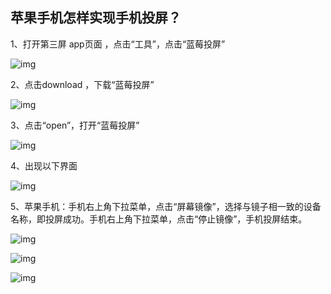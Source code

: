 ## 苹果手机怎样实现手机投屏？

1、打开第三屏 app页面 ，点击“工具”，点击“蓝莓投屏”

![img](http://images.qicheke.com/FmSEZiN1CoDNPTE2qq_ZZ4hFKKbt)

2、点击download ，下载“蓝莓投屏”

![img](http://images.qicheke.com/FuS51WfH7eox3axWAJpCnmRRgQ2g)

3、点击“open”，打开“蓝莓投屏”

![img](http://images.qicheke.com/Fg5hAc2OGvX7w5WnX9-fR1er_Erd)

4、出现以下界面

![img](http://images.qicheke.com/Fs9JGenIigINfBA4a3G48iVsszsc)

5、苹果手机：手机右上角下拉菜单，点击“屏幕镜像”，选择与镜子相一致的设备名称，即投屏成功。手机右上角下拉菜单，点击“停止镜像”，手机投屏结束。

![img](http://images.qicheke.com/FsZ0Va7R9v4S6cUV4a86mOzOe0AO)

![img](http://images.qicheke.com/FqOGV3DIkx07sR3cxIHc6LZR8tvk)

![img](http://images.qicheke.com/FvTnaqWJOY6as-_k25BMd8PhgF_w)